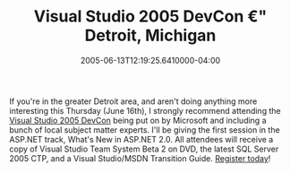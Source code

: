 ﻿---
title: Visual Studio 2005 DevCon €" Detroit, Michigan
date: "2005-06-13T12:19:25.6410000-04:00"
description: If you're in the greater Detroit area, and aren't doing anything
featuredImage: /img/default-post-image.jpg
---

If you're in the greater Detroit area, and aren't doing anything more interesting this Thursday (June 16th), I strongly recommend attending the [Visual Studio 2005 DevCon](http://www.chrysalisevents.com/vs2005devcon) being put on by Microsoft and including a bunch of local subject matter experts. I'll be giving the first session in the ASP.NET track, What's New in ASP.NET 2.0. All attendees will receive a copy of Visual Studio Team System Beta 2 on DVD, the latest SQL Server 2005 CTP, and a Visual Studio/MSDN Transition Guide. [Register today](http://www.chrysalisevents.com/vs2005devcon)!

